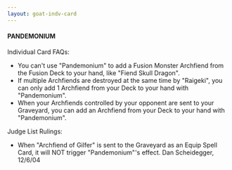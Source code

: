 ```yaml
---
layout: goat-indv-card
---
```


#### PANDEMONIUM

Individual Card FAQs:

*   You can't use "Pandemonium" to add a Fusion Monster Archfiend from the Fusion Deck to your hand, like "Fiend Skull Dragon".
*   If multiple Archfiends are destroyed at the same time by "Raigeki", you can only add 1 Archfiend from your Deck to your hand with "Pandemonium".
*   When your Archfiends controlled by your opponent are sent to your Graveyard, you can add an Archfiend from your Deck to your hand with "Pandemonium".

Judge List Rulings:

*   When "Archfiend of Gilfer" is sent to the Graveyard as an Equip Spell Card, it will NOT trigger "Pandemonium"'s effect. Dan Scheidegger, 12/6/04